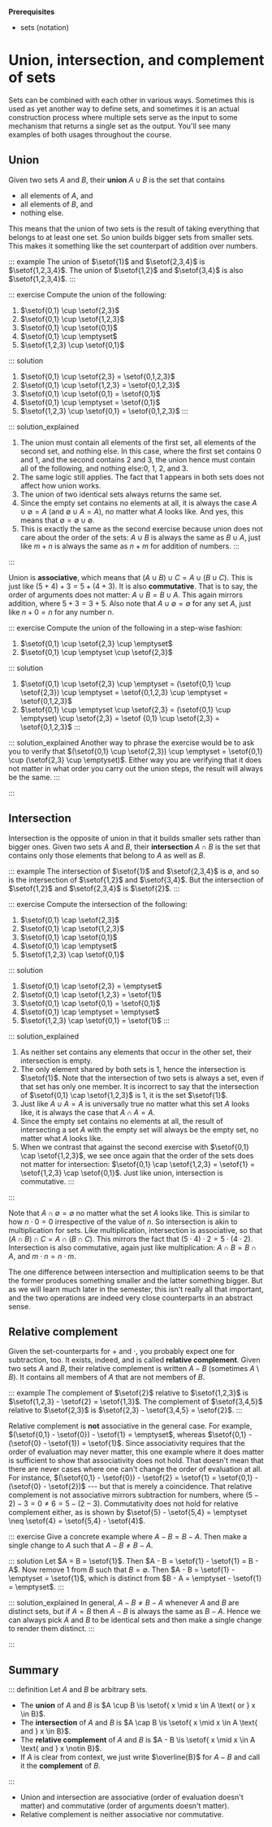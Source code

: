 **Prerequisites**

- sets (notation)

# Union, intersection, and complement of sets

Sets can be combined with each other in various ways.
Sometimes this is used as yet another way to define sets, and sometimes it is an actual construction process where multiple sets serve as the input to some mechanism that returns a single set as the output.
You'll see many examples of both usages throughout the course.

## Union

Given two sets $A$ and $B$, their **union** $A \cup B$ is the set that contains

- all elements of $A$, and
- all elements of $B$, and
- nothing else.

This means that the union of two sets is the result of taking everything that belongs to at least one set.
So union builds bigger sets from smaller sets.
This makes it something like the set counterpart of addition over numbers.

::: example
The union of $\setof{1}$ and $\setof{2,3,4}$ is $\setof{1,2,3,4}$.
The union of $\setof{1,2}$ and $\setof{3,4}$ is also $\setof{1,2,3,4}$.
:::

::: exercise
Compute the union of the following:

1. $\setof{0,1} \cup \setof{2,3}$
1. $\setof{0,1} \cup \setof{1,2,3}$
1. $\setof{0,1} \cup \setof{0,1}$
1. $\setof{0,1} \cup \emptyset$
1. $\setof{1,2,3} \cup \setof{0,1}$

::: solution
1. $\setof{0,1} \cup \setof{2,3} = \setof{0,1,2,3}$
1. $\setof{0,1} \cup \setof{1,2,3} = \setof{0,1,2,3}$
1. $\setof{0,1} \cup \setof{0,1} = \setof{0,1}$
1. $\setof{0,1} \cup \emptyset = \setof{0,1}$
1. $\setof{1,2,3} \cup \setof{0,1} = \setof{0,1,2,3}$
:::

::: solution_explained
1. The union must contain all elements of the first set, all elements of the second set, and nothing else.
   In this case, where the first set contains $0$ and $1$, and the second contains $2$ and $3$, the union hence must contain all of the following, and nothing else:$0$, $1$, $2$, and $3$.
1. The same logic still applies.
   The fact that $1$ appears in both sets does not affect how union works.
1. The union of two identical sets always returns the same set.
1. Since the empty set contains no elements at all, it is always the case $A \cup \emptyset = A$ (and $\emptyset \cup A = A$), no matter what $A$ looks like.
   And yes, this means that $\emptyset = \emptyset \cup \emptyset$.
1. This is exactly the same as the second exercise because union does not care about the order of the sets: $A \cup B$ is always the same as $B \cup A$, just like $m + n$ is always the same as $n + m$ for addition of numbers.
:::

:::

Union is **associative**, which means that $(A \cup B) \cup C = A \cup (B \cup C)$.
This is just like $(5 + 4) + 3 = 5 + (4 + 3)$.
It is also **commutative**.
That is to say, the order of arguments does not matter: $A \cup B = B \cup A$.
This again mirrors addition, where $5 + 3 = 3 + 5$.
Also note that $A \cup \emptyset = \emptyset$ for any set $A$, just like $n + 0 = n$ for any number $n$.

::: exercise
Compute the union of the following in a step-wise fashion:

1. $\setof{0,1} \cup \setof{2,3} \cup \emptyset$
1. $\setof{0,1} \cup \emptyset \cup \setof{2,3}$

::: solution
1. $\setof{0,1} \cup \setof{2,3} \cup \emptyset = (\setof{0,1} \cup \setof{2,3}) \cup \emptyset = \setof{0,1,2,3} \cup \emptyset = \setof{0,1,2,3}$
1. $\setof{0,1} \cup \emptyset \cup \setof{2,3} = (\setof{0,1} \cup \emptyset) \cup \setof{2,3} = \setof {0,1} \cup \setof{2,3} = \setof{0,1,2,3}$
:::

::: solution_explained
Another way to phrase the exercise would be to ask you to verify that $(\setof{0,1} \cup \setof{2,3}) \cup \emptyset = \setof{0,1} \cup (\setof{2,3} \cup \emptyset)$.
Either way you are verifying that it does not matter in what order you carry out the union steps, the result will always be the same.
:::

:::

## Intersection

Intersection is the opposite of union in that it builds smaller sets rather than bigger ones.
Given two sets $A$ and $B$, their **intersection** $A \cap B$ is the set that contains only those elements that belong to $A$ as well as $B$.

::: example
The intersection of $\setof{1}$ and $\setof{2,3,4}$ is $\emptyset$, and so is the intersection of $\setof{1,2}$ and $\setof{3,4}$.
But the intersection of $\setof{1,2}$ and $\setof{2,3,4}$ is $\setof{2}$.
:::

::: exercise
Compute the intersection of the following:

1. $\setof{0,1} \cap \setof{2,3}$
1. $\setof{0,1} \cap \setof{1,2,3}$
1. $\setof{0,1} \cap \setof{0,1}$
1. $\setof{0,1} \cap \emptyset$
1. $\setof{1,2,3} \cap \setof{0,1}$

::: solution
1. $\setof{0,1} \cap \setof{2,3} = \emptyset$
1. $\setof{0,1} \cap \setof{1,2,3} = \setof{1}$
1. $\setof{0,1} \cap \setof{0,1} = \setof{0,1}$
1. $\setof{0,1} \cap \emptyset = \emptyset$
1. $\setof{1,2,3} \cap \setof{0,1} = \setof{1}$
:::

::: solution_explained

1. As neither set contains any elements that occur in the other set, their intersection is empty.
1. The only element shared by both sets is $1$, hence the intersection is $\setof{1}$.
   Note that the intersection of two sets is always a set, even if that set has only one member.
   It is incorrect to say that the intersection of $\setof{0,1} \cap \setof{1,2,3}$ is $1$, it is the set $\setof{1}$.
1. Just like $A \cup A = A$ is universally true no matter what this set $A$ looks like, it is always the case that $A \cap A = A$.
1. Since the empty set contains no elements at all, the result of intersecting a set $A$ with the empty set will always be the empty set, no matter what $A$ looks like.
1. When we contrast that against the second exercise with $\setof{0,1} \cap \setof{1,2,3}$, we see once again that the order of the sets does not matter for intersection: $\setof{0,1} \cap \setof{1,2,3} = \setof{1} = \setof{1,2,3} \cap \setof{0,1}$.
   Just like union, intersection is commutative.
:::

:::

Note that $A \cap \emptyset = \emptyset$ no matter what the set $A$ looks like.
This is similar to how $n \cdot 0 = 0$ irrespective of the value of $n$.
So intersection is akin to multiplication for sets.
Like multiplication, intersection is associative, so that $(A \cap B) \cap C = A \cap (B \cap C)$.
This mirrors the fact that $(5 \cdot 4) \cdot 2 = 5 \cdot (4 \cdot 2)$.
Intersection is also commutative, again just like multiplication:
$A \cap B = B \cap A$, and $m \cdot n = n \cdot m$.

The one difference between intersection and multiplication seems to be that the former produces something smaller and the latter something bigger.
But as we will learn much later in the semester, this isn't really all that important, and the two operations are indeed very close counterparts in an abstract sense.

## Relative complement

Given the set-counterparts for $+$ and $\cdot$, you probably expect one for subtraction, too.
It exists, indeed, and is called **relative complement**.
Given two sets $A$ and $B$, their relative complement is written $A - B$ (sometimes $A \setminus B$).
It contains all members of $A$ that are not members of $B$.

::: example
The complement of $\setof{2}$ relative to $\setof{1,2,3}$ is $\setof{1,2,3} - \setof{2} = \setof{1,3}$.
The complement of $\setof{3,4,5}$ relative to $\setof{2,3}$ is $\setof{2,3} - \setof{3,4,5} = \setof{2}$.
:::

Relative complement is **not** associative in the general case.
For example, $(\setof{0,1} - \setof{0}) - \setof{1} = \emptyset$, whereas $\setof{0,1} - (\setof{0} - \setof{1}) = \setof{1}$.
Since associativity requires that the order of evaluation may never matter, this one example where it does matter is sufficient to show that associativity does not hold.
That doesn't mean that there are never cases where one can't change the order of evaluation at all.
For instance, $(\setof{0,1} - \setof{0}) - \setof{2} = \setof{1} = \setof{0,1} - (\setof{0} - \setof{2})$ --- but that is merely a coincidence.
That relative complement is not associative mirrors subtraction for numbers, where $(5 - 2) - 3 = 0 \neq 6 = 5 - (2 -3)$.
Commutativity does not hold for relative complement either, as is shown by $\setof{5} - \setof{5,4} = \emptyset \neq \setof{4} = \setof{5,4} - \setof{4}$.

::: exercise
Give a concrete example where $A - B = B - A$.
Then make a single change to $A$ such that $A - B \neq B - A$.

::: solution
Let $A = B = \setof{1}$.
Then $A - B = \setof{1} - \setof{1} = B - A$.
Now remove $1$ from $B$ such that $B = \emptyset$.
Then $A - B = \setof{1} - \emptyset = \setof{1}$, which is distinct from $B - A = \emptyset - \setof{1} = \emptyset$.
:::

::: solution_explained
In general, $A - B \neq B - A$ whenever $A$ and $B$ are distinct sets, but if $A = B$ then $A - B$ is always the same as $B - A$.
Hence we can always pick $A$ and $B$ to be identical sets and then make a single change to render them distinct.
:::

:::

## Summary

::: definition
Let $A$ and $B$ be arbitrary sets.

- The **union** of $A$ and $B$ is $A \cup B \is \setof{ x \mid x \in A \text{ or } x \in B}$.
- The **intersection** of $A$ and $B$ is $A \cap B \is \setof{ x \mid x \in A \text{ and } x \in B}$.
- The **relative complement** of $A$ and $B$ is $A - B \is \setof{ x \mid x \in A \text{ and } x \notin B}$.
- If $A$ is clear from context, we just write $\overline{B}$ for $A - B$ and call it the **complement** of $B$.

:::

- Union and intersection are associative (order of evaluation doesn't matter) and commutative (order of arguments doesn't matter).
- Relative complement is neither associative nor commutative.
